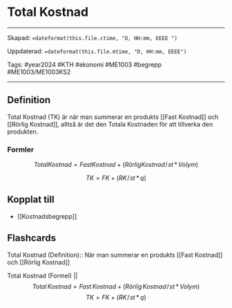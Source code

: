 # Total Kostnad

---
Skapad: `=dateformat(this.file.ctime, "D, HH:mm, EEEE ")`

Uppdaterad: `=dateformat(this.file.mtime, "D, HH:mm, EEEE")`

Tags: #year2024 #KTH #ekonomi #ME1003 #begrepp #ME1003/ME1003KS2

---

## Definition

Total Kostnad (TK) är när man summerar en produkts [[Fast Kostnad]] och [[Rörlig Kostnad]], alltså är det den Totala Kostnaden för att tillverka den produkten.

### Formler

$$
{Total Kostnad = Fast Kostnad + (Rörlig Kostnad\!/\!st \,*\, Volym)}
$$

$$
{TK = FK + (RK\!/\!st \,*\, q)}
$$

## Kopplat till

- [[Kostnadsbegrepp]]

## Flashcards

Total Kostnad (Definition):: När man summerar en produkts [[Fast Kostnad]] och [[Rörlig Kostnad]]
<!--SR:!2024-03-07,17,290-->

Total Kostnad (Formel)
||
$$
{Total \, Kostnad = Fast \, Kostnad + (Rörlig \, Kostnad\!/\!st \,*\, Volym)}
$$
$$
{TK = FK + (RK\!/\!st \,*\, q)}
$$
<!--SR:!2024-03-04,14,292-->
